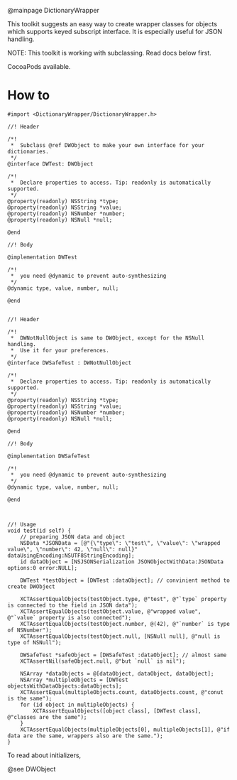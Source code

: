 @mainpage DictionaryWrapper

This toolkit suggests an easy way to create wrapper classes for objects which supports keyed subscript interface.
It is especially useful for JSON handling.

NOTE: This toolkit is working with subclassing. Read docs below first.

CocoaPods available.

# How to

    #import <DictionaryWrapper/DictionaryWrapper.h>

    //! Header

    /*!
     *  Subclass @ref DWObject to make your own interface for your dictionaries.
     */
    @interface DWTest: DWObject

    /*!
     *  Declare properties to access. Tip: readonly is automatically supported.
     */
    @property(readonly) NSString *type;
    @property(readonly) NSString *value;
    @property(readonly) NSNumber *number;
    @property(readonly) NSNull *null;

    @end

    //! Body

    @implementation DWTest

    /*!
     *  you need @dynamic to prevent auto-synthesizing
     */
    @dynamic type, value, number, null;

    @end


    //! Header

    /*!
     *  DWNotNullObject is same to DWObject, except for the NSNull handling.
     *  Use it for your preferences.
     */
    @interface DWSafeTest : DWNotNullObject

    /*!
     *  Declare properties to access. Tip: readonly is automatically supported.
     */
    @property(readonly) NSString *type;
    @property(readonly) NSString *value;
    @property(readonly) NSNumber *number;
    @property(readonly) NSNull *null;

    @end

    //! Body

    @implementation DWSafeTest

    /*!
     *  you need @dynamic to prevent auto-synthesizing
     */
    @dynamic type, value, number, null;

    @end



    //! Usage
    void test(id self) {
        // preparing JSON data and object
        NSData *JSONData = [@"{\"type\": \"test\", \"value\": \"wrapped value\", \"number\": 42, \"null\": null}" dataUsingEncoding:NSUTF8StringEncoding];
        id dataObject = [NSJSONSerialization JSONObjectWithData:JSONData options:0 error:NULL];

        DWTest *testObject = [DWTest :dataObject]; // convinient method to create DWObject

        XCTAssertEqualObjects(testObject.type, @"test", @"`type` property is connected to the field in JSON data");
        XCTAssertEqualObjects(testObject.value, @"wrapped value", @"`value` property is also connected");
        XCTAssertEqualObjects(testObject.number, @(42), @"`number` is type of NSNumber");
        XCTAssertEqualObjects(testObject.null, [NSNull null], @"null is type of NSNull");

        DWSafeTest *safeObject = [DWSafeTest :dataObject]; // almost same
        XCTAssertNil(safeObject.null, @"but `null` is nil");

        NSArray *dataObjects = @[dataObject, dataObject, dataObject];
        NSArray *multipleObjects = [DWTest objectsWithDataObjects:dataObjects];
        XCTAssertEqual(multipleObjects.count, dataObjects.count, @"conut is the same");
        for (id object in multipleObjects) {
            XCTAssertEqualObjects([object class], [DWTest class], @"classes are the same");
        }
        XCTAssertEqualObjects(multipleObjects[0], multipleObjects[1], @"if data are the same, wrappers also are the same.");
    }



To read about initializers,

@see DWObject

